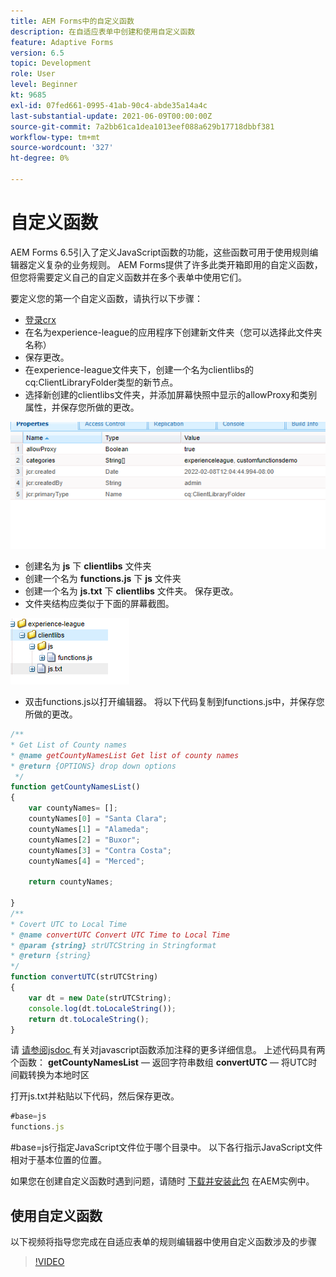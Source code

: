 ```yaml
---
title: AEM Forms中的自定义函数
description: 在自适应表单中创建和使用自定义函数
feature: Adaptive Forms
version: 6.5
topic: Development
role: User
level: Beginner
kt: 9685
exl-id: 07fed661-0995-41ab-90c4-abde35a14a4c
last-substantial-update: 2021-06-09T00:00:00Z
source-git-commit: 7a2bb61ca1dea1013eef088a629b17718dbbf381
workflow-type: tm+mt
source-wordcount: '327'
ht-degree: 0%

---
```


# 自定义函数

AEM Forms 6.5引入了定义JavaScript函数的功能，这些函数可用于使用规则编辑器定义复杂的业务规则。
AEM Forms提供了许多此类开箱即用的自定义函数，但您将需要定义自己的自定义函数并在多个表单中使用它们。

要定义您的第一个自定义函数，请执行以下步骤：
* [登录crx](http://localhost:4502/crx/de/index.jsp#/apps/experience-league/clientlibs)
* 在名为experience-league的应用程序下创建新文件夹（您可以选择此文件夹名称）
* 保存更改。
* 在experience-league文件夹下，创建一个名为clientlibs的cq:ClientLibraryFolder类型的新节点。
* 选择新创建的clientlibs文件夹，并添加屏幕快照中显示的allowProxy和类别属性，并保存您所做的更改。

![client-lib](assets/custom-functions.png)
* 创建名为 **js** 下 **clientlibs** 文件夹
* 创建一个名为 **functions.js** 下 **js** 文件夹
* 创建一个名为 **js.txt** 下 **clientlibs** 文件夹。 保存更改。
* 文件夹结构应类似于下面的屏幕截图。

![规则编辑器](assets/folder-structure.png)

* 双击functions.js以打开编辑器。
将以下代码复制到functions.js中，并保存您所做的更改。

```javascript
/**
* Get List of County names
* @name getCountyNamesList Get list of county names
* @return {OPTIONS} drop down options 
 */
function getCountyNamesList()
{
    var countyNames= [];
    countyNames[0] = "Santa Clara";
    countyNames[1] = "Alameda";
    countyNames[2] = "Buxor";
    countyNames[3] = "Contra Costa";
    countyNames[4] = "Merced";

    return countyNames;

}
/**
* Covert UTC to Local Time
* @name convertUTC Convert UTC Time to Local Time
* @param {string} strUTCString in Stringformat
* @return {string}
*/
function convertUTC(strUTCString)
{
    var dt = new Date(strUTCString);
    console.log(dt.toLocaleString());
    return dt.toLocaleString();
}
```

请 [请参阅jsdoc ](https://jsdoc.app/index.html)有关对javascript函数添加注释的更多详细信息。
上述代码具有两个函数：
**getCountyNamesList**  — 返回字符串数组
**convertUTC**  — 将UTC时间戳转换为本地时区

打开js.txt并粘贴以下代码，然后保存更改。

```javascript
#base=js
functions.js
```

#base=js行指定JavaScript文件位于哪个目录中。
以下各行指示JavaScript文件相对于基本位置的位置。

如果您在创建自定义函数时遇到问题，请随时 [下载并安装此包](assets/custom-functions.zip) 在AEM实例中。

## 使用自定义函数

以下视频将指导您完成在自适应表单的规则编辑器中使用自定义函数涉及的步骤
>[!VIDEO](https://video.tv.adobe.com/v/340305?quality=9&learn=on)
